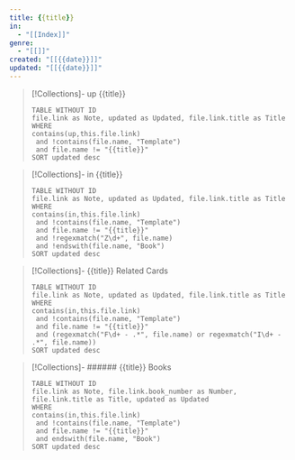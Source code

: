 ```yaml
---
title: {{title}}
in:
  - "[[Index]]"
genre:
  - "[[]]"
created: "[[{{date}}]]"
updated: "[[{{date}}]]"
---
```

> [!Collections]- up {{title}}
>```dataview
>TABLE WITHOUT ID
>file.link as Note, updated as Updated, file.link.title as Title
>WHERE
>contains(up,this.file.link) 
>  and !contains(file.name, "Template") 
>  and file.name != "{{title}}" 
>SORT updated desc
>```

> [!Collections]- in {{title}}
>```dataview
>TABLE WITHOUT ID
>file.link as Note, updated as Updated, file.link.title as Title
>WHERE
>contains(in,this.file.link) 
>  and !contains(file.name, "Template") 
>  and file.name != "{{title}}" 
>  and !regexmatch("Z\d+", file.name)
>  and !endswith(file.name, "Book")
>SORT updated desc
>```

> [!Collections]- {{title}}  Related Cards
>```dataview
>TABLE WITHOUT ID
>file.link as Note, updated as Updated, file.link.title as Title
>WHERE
>contains(in,this.file.link) 
>  and !contains(file.name, "Template") 
>  and file.name != "{{title}}"
>  and (regexmatch("F\d+ - .*", file.name) or regexmatch("I\d+ - .*", file.name))
>SORT updated desc
>```

> [!Collections]- ######  {{title}} Books
>```dataview
>TABLE WITHOUT ID
>file.link as Note, file.link.book_number as Number, file.link.title as Title, updated as Updated
>WHERE
>contains(in,this.file.link) 
>  and !contains(file.name, "Template") 
>  and file.name != "{{title}}"  
>  and endswith(file.name, "Book")
>SORT updated desc
>```